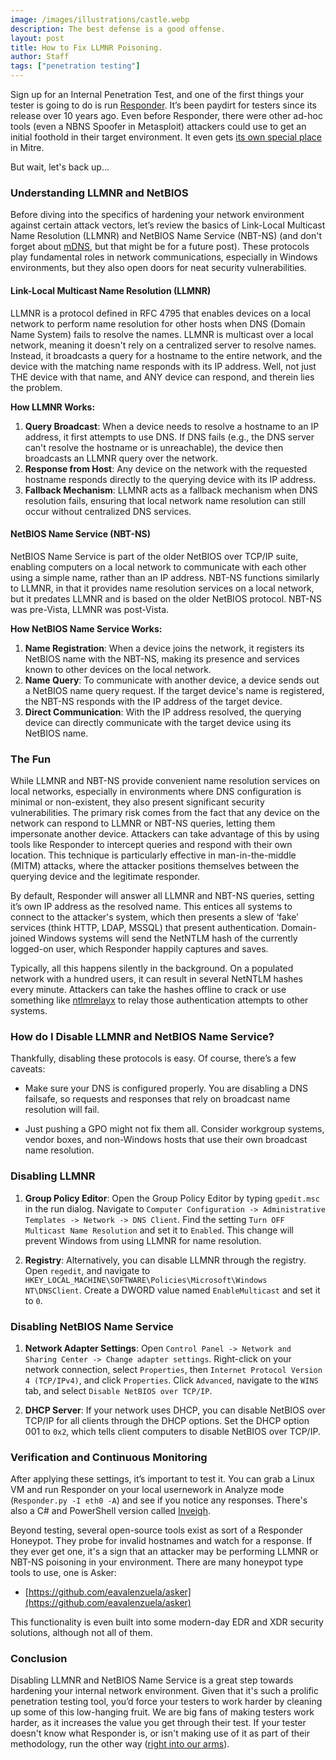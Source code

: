 ```yaml
---
image: /images/illustrations/castle.webp
description: The best defense is a good offense.
layout: post
title: How to Fix LLMNR Poisoning.
author: Staff
tags: ["penetration testing"]
---
```


Sign up for an Internal Penetration Test, and one of the first things your tester is going to do is run [Responder](https://github.com/lgandx/Responder). It’s been paydirt for testers since its release over 10 years ago. Even before Responder, there were other ad-hoc tools (even a NBNS Spoofer in Metasploit) attackers could use to get an initial foothold in their target environment.  It even gets [its own special place](https://attack.mitre.org/techniques/T1557/001/) in Mitre. 

But wait, let's back up... 
 

### Understanding LLMNR and NetBIOS 

Before diving into the specifics of hardening your network environment against certain attack vectors, let’s review the basics of Link-Local Multicast Name Resolution (LLMNR) and NetBIOS Name Service (NBT-NS) (and don't forget about [mDNS](https://f20.be/blog/mdns), but that might be for a future post). These protocols play fundamental roles in network communications, especially in Windows environments, but they also open doors for neat security vulnerabilities. 

#### Link-Local Multicast Name Resolution (LLMNR) 

LLMNR is a protocol defined in RFC 4795 that enables devices on a local network to perform name resolution for other hosts when DNS (Domain Name System) fails to resolve the names. LLMNR is multicast over a local network, meaning it doesn't rely on a centralized server to resolve names. Instead, it broadcasts a query for a hostname to the entire network, and the device with the matching name responds with its IP address. Well, not just THE device with that name, and ANY device can respond, and therein lies the problem.  


**How LLMNR Works:** 

1. **Query Broadcast**: When a device needs to resolve a hostname to an IP address, it first attempts to use DNS. If DNS fails (e.g., the DNS server can't resolve the hostname or is unreachable), the device then broadcasts an LLMNR query over the network. 
2. **Response from Host**: Any device on the network with the requested hostname responds directly to the querying device with its IP address. 
3. **Fallback Mechanism**: LLMNR acts as a fallback mechanism when DNS resolution fails, ensuring that local network name resolution can still occur without centralized DNS services. 


#### NetBIOS Name Service (NBT-NS) 


NetBIOS Name Service is part of the older NetBIOS over TCP/IP suite, enabling computers on a local network to communicate with each other using a simple name, rather than an IP address. NBT-NS functions similarly to LLMNR, in that it provides name resolution services on a local network, but it predates LLMNR and is based on the older NetBIOS protocol. NBT-NS was pre-Vista, LLMNR was post-Vista.  


**How NetBIOS Name Service Works:** 

1. **Name Registration**: When a device joins the network, it registers its NetBIOS name with the NBT-NS, making its presence and services known to other devices on the local network. 
2. **Name Query**: To communicate with another device, a device sends out a NetBIOS name query request. If the target device's name is registered, the NBT-NS responds with the IP address of the target device. 
3. **Direct Communication**: With the IP address resolved, the querying device can directly communicate with the target device using its NetBIOS name. 

### The Fun 
While LLMNR and NBT-NS provide convenient name resolution services on local networks, especially in environments where DNS configuration is minimal or non-existent, they also present significant security vulnerabilities. The primary risk comes from the fact that any device on the network can respond to LLMNR or NBT-NS queries, letting them impersonate another device. Attackers can take advantage of this by using tools like Responder to intercept queries and respond with their own location. This technique is particularly effective in man-in-the-middle (MITM) attacks, where the attacker positions themselves between the querying device and the legitimate responder. 

By default, Responder will answer all LLMNR and NBT-NS queries, setting it’s own IP address as the resolved name. This entices all systems to connect to the attacker's system, which then presents a slew of ‘fake’ services (think HTTP, LDAP, MSSQL) that present authentication. Domain-joined Windows systems will send the NetNTLM hash of the currently logged-on user, which Responder happily captures and saves.  

Typically, all this happens silently in the background. On a populated network with a hundred users, it can result in several NetNTLM hashes every minute. Attackers can take the hashes offline to crack or use something like [ntlmrelayx](https://github.com/fortra/impacket/blob/master/examples/ntlmrelayx.py) to relay those authentication attempts to other systems.  

 
### How do I Disable LLMNR and NetBIOS Name Service? 

Thankfully, disabling these protocols is easy. Of course, there’s a few caveats: 

- Make sure your DNS is configured properly. You are disabling a DNS failsafe, so requests and responses that rely on broadcast name resolution will fail.  

- Just pushing a GPO might not fix them all. Consider workgroup systems, vendor boxes, and non-Windows hosts that use their own broadcast name resolution. 

 

### Disabling LLMNR   

1. **Group Policy Editor**: Open the Group Policy Editor by typing `gpedit.msc` in the run dialog. Navigate to `Computer Configuration -> Administrative Templates -> Network -> DNS Client`. Find the setting `Turn OFF Multicast Name Resolution` and set it to `Enabled`. This change will prevent Windows from using LLMNR for name resolution. 

2. **Registry**: Alternatively, you can disable LLMNR through the registry. Open `regedit`, and navigate to `HKEY_LOCAL_MACHINE\SOFTWARE\Policies\Microsoft\Windows NT\DNSClient`. Create a DWORD value named `EnableMulticast` and set it to `0`. 


### Disabling NetBIOS Name Service 


1. **Network Adapter Settings**: Open `Control Panel -> Network and Sharing Center -> Change adapter settings`. Right-click on your network connection, select `Properties`, then `Internet Protocol Version 4 (TCP/IPv4)`, and click `Properties`. Click `Advanced`, navigate to the `WINS` tab, and select `Disable NetBIOS over TCP/IP`. 


2. **DHCP Server**: If your network uses DHCP, you can disable NetBIOS over TCP/IP for all clients through the DHCP options. Set the DHCP option 001 to `0x2`, which tells client computers to disable NetBIOS over TCP/IP. 


### Verification and Continuous Monitoring 

After applying these settings, it’s important to test it. You can grab a Linux VM and run Responder on your local usernework in Analyze mode (`Responder.py -I eth0 -A`) and see if you notice any responses. There's also a C# and PowerShell version called [Inveigh](https://github.com/Kevin-Robertson/Inveigh). 
 
Beyond testing, several open-source tools exist as sort of a Responder Honeypot. They probe for invalid hostnames and watch for a response. If they ever get one, it's a sign that an attacker may be performing LLMNR or NBT-NS poisoning in your environment. There are many honeypot type tools to use, one is Asker:  

- [https://github.com/eavalenzuela/asker](https://github.com/eavalenzuela/asker)

This functionality is even built into some modern-day EDR and XDR security solutions, although not all of them.  

### Conclusion 
 
Disabling LLMNR and NetBIOS Name Service is a great step towards hardening your internal network environment. Given that it's such a prolific penetration testing tool, you’d force your testers to work harder by cleaning up some of this low-hanging fruit. We are big fans of making testers work harder, as it increases the value you get through their test. If your tester doesn't know what Responder is, or isn't making use of it as part of their methodology, run the other way ([right into our arms](https://strategicdefense.co/services/network/)).
